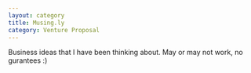 ```yaml
---
layout: category
title: Musing.ly
category: Venture Proposal
---
```


Business ideas that I have been thinking about. May or may not work, no gurantees :)
